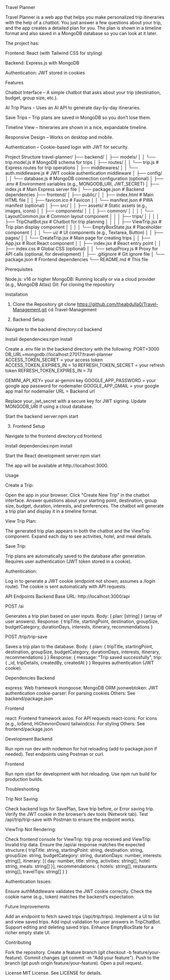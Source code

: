 Travel Planner

Travel Planner is a web app that helps you make personalized trip itineraries with the help of a chatbot. You just answer a few questions about your trip, and the app creates a detailed plan for you. The plan is shown in a timeline format and also saved in a MongoDB database so you can look at it later.

The project has:

Frontend: React (with Tailwind CSS for styling)

Backend: Express.js with MongoDB

Authentication: JWT stored in cookies

Features

Chatbot Interface – A simple chatbot that asks about your trip (destination, budget, group size, etc.).

AI Trip Plans – Uses an AI API to generate day-by-day itineraries.

Save Trips – Trip plans are saved in MongoDB so you don’t lose them.

Timeline View – Itineraries are shown in a nice, expandable timeline.

Responsive Design – Works on desktop and mobile.

Authentication – Cookie-based login with JWT for security.

Project Structure
travel-planner/
├── backend/
│ ├── models/
│ │ └── trip.model.js # MongoDB schema for trips
│ ├── routes/
│ │ └── trip.js # Express routes for trip operations
│ ├── middlewares/
│ │ └── auth.middleware.js # JWT cookie authentication middleware
│ ├── config/
│ │ └── database.js # MongoDB connection configuration (optional)
│ ├── .env # Environment variables (e.g., MONGODB_URI, JWT_SECRET)
│ ├── index.js # Main Express server file
│ └── package.json # Backend dependencies
├── frontend/
│ ├── public/
│ │ ├── index.html # Main HTML file
│ │ ├── favicon.ico # Favicon
│ │ └── manifest.json # PWA manifest (optional)
│ ├── src/
│ │ ├── assets/ # Static assets (e.g., images, icons)
│ │ ├── components/
│ │ │ ├── common/
│ │ │ │ └── LayoutCommon.jsx # Common layout component
│ │ │ ├── trips/
│ │ │ │ ├── TripChatBot.jsx # Chatbot for trip planning
│ │ │ │ ├── ViewTrip.jsx # Trip plan display component
│ │ │ │ └── EmptyBoxState.jsx # Placeholder component
│ │ │ └── ui/ # UI components (e.g., Textarea, Button)
│ │ ├── pages/
│ │ └── CreateTrip.jsx # Main page for creating trips
│ │ ├── App.jsx # Root React component
│ │ ├── index.jsx # React entry point
│ │ ├── index.css # Global CSS (optional)
│ │ └── setupProxy.js # Proxy for API calls (optional, for development)
│ ├── .gitignore # Git ignore file
│ └── package.json # Frontend dependencies
└── README.md # This file

Prerequisites

Node.js: v16 or higher
MongoDB: Running locally or via a cloud provider (e.g., MongoDB Atlas)
Git: For cloning the repository

Installation

1. Clone the Repository
   git clone https://github.com/theabdulla0/Travel-Management.git
   cd Travel-Management

2. Backend Setup

Navigate to the backend directory:cd backend

Install dependencies:npm install

Create a .env file in the backend directory with the following:
PORT=3000
DB_URL=mongodb://localhost:27017/travel-planner
ACCESS_TOKEN_SECRET = your access token
ACCESS_TOKEN_EXPIRES_IN = 1d
REFRESH_TOKEN_SECRET = your refresh token
REFRESH_TOKEN_EXPIRES_IN = 7d

GEMINI_API_KEY= your ai-gemini key
GOOGLE_APP_PASSWORD = your google app password for nodemailer
GOOGLE_APP_GMAIL = your google app mail for nodemailer
URL = Backend url

Replace your_jwt_secret with a secure key for JWT signing.
Update MONGODB_URI if using a cloud database.

Start the backend server:npm start

3. Frontend Setup

Navigate to the frontend directory:cd frontend

Install dependencies:npm install

Start the React development server:npm start

The app will be available at http://localhost:3000.

Usage

Create a Trip:

Open the app in your browser.
Click "Create New Trip" in the chatbot interface.
Answer questions about your starting point, destination, group size, budget, duration, interests, and preferences.
The chatbot will generate a trip plan and display it in a timeline format.

View Trip Plan:

The generated trip plan appears in both the chatbot and the ViewTrip component.
Expand each day to see activities, hotel, and meal details.

Save Trip:

Trip plans are automatically saved to the database after generation.
Requires user authentication (JWT token stored in a cookie).

Authentication:

Log in to generate a JWT cookie (endpoint not shown; assumes a /login route).
The cookie is sent automatically with API requests.

API Endpoints
Backend Base URL: http://localhost:3000/api

POST /ai

Generates a trip plan based on user inputs.
Body: { plan: [string] } (array of user answers).
Response: { tripTitle, startingPoint, destination, groupSize, budgetCategory, durationDays, interests, itinerary, recommendations }

POST /trip/trip-save

Saves a trip plan to the database.
Body: { plan: { tripTitle, startingPoint, destination, groupSize, budgetCategory, durationDays, interests, itinerary, recommendations } }
Response: { message: "Trip saved successfully", trip: { \_id, tripDetails, createdBy, createdAt } }
Requires authentication (JWT cookie).

Dependencies
Backend

express: Web framework
mongoose: MongoDB ORM
jsonwebtoken: JWT authentication
cookie-parser: For parsing cookies
Others: See backend/package.json

Frontend

react: Frontend framework
axios: For API requests
react-icons: For icons (e.g., IoSend, HiChevronDown)
tailwindcss: For styling
Others: See frontend/package.json

Development
Backend

Run npm run dev with nodemon for hot reloading (add to package.json if needed).
Test endpoints using Postman or curl.

Frontend

Run npm start for development with hot reloading.
Use npm run build for production builds.

Troubleshooting

Trip Not Saving:

Check backend logs for SavePlan, Save trip before, or Error saving trip.
Verify the JWT cookie in the browser’s dev tools (Network tab).
Test /api/trip/trip-save with Postman to ensure the endpoint works.

ViewTrip Not Rendering:

Check frontend console for ViewTrip: trip prop received and ViewTrip: Invalid trip data.
Ensure the /api/ai response matches the expected structure:{
tripTitle: string,
startingPoint: string,
destination: string,
groupSize: string,
budgetCategory: string,
durationDays: number,
interests: string[],
itinerary: [{ day: number, title: string, activities: string[], hotel: string, meals: string[] }],
recommendations: { hotels: string[], restaurants: string[], travelTips: string[] }
}

Authentication Issues:

Ensure authMiddleware validates the JWT cookie correctly.
Check the cookie name (e.g., token) matches the backend’s expectation.

Future Improvements

Add an endpoint to fetch saved trips (/api/trip/trips).
Implement a UI to list and view saved trips.
Add input validation for user answers in TripChatBot.
Support editing and deleting saved trips.
Enhance EmptyBoxState for a richer empty state UI.

Contributing

Fork the repository.
Create a feature branch (git checkout -b feature/your-feature).
Commit changes (git commit -m "Add your feature").
Push to the branch (git push origin feature/your-feature).
Open a pull request.

License
MIT License. See LICENSE for details.
